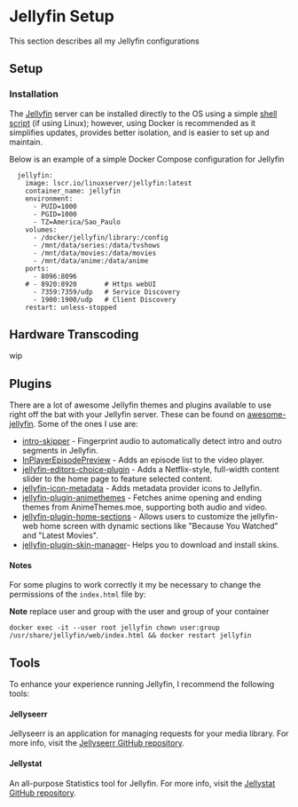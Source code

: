 # Jellyfin Setup
This section describes all my Jellyfin configurations

## Setup

### Installation

The [Jellyfin](https://github.com/jellyfin/jellyfin) server can be installed directly to the OS using a simple [shell script](https://jellyfin.org/docs/general/installation/linux/#debian--ubuntu-and-derivatives) (if using Linux); however, using Docker is recommended as it simplifies updates, provides better isolation, and is easier to set up and maintain.

Below is an example of a simple Docker Compose configuration for Jellyfin
```
  jellyfin:
    image: lscr.io/linuxserver/jellyfin:latest
    container_name: jellyfin
    environment:
      - PUID=1000
      - PGID=1000
      - TZ=America/Sao_Paulo
    volumes:
      - /docker/jellyfin/library:/config
      - /mnt/data/series:/data/tvshows
      - /mnt/data/movies:/data/movies
      - /mnt/data/anime:/data/anime
    ports:
      - 8096:8096
    # - 8920:8920       # Https webUI
      - 7359:7359/udp   # Service Discovery
      - 1900:1900/udp   # Client Discovery
    restart: unless-stopped
```

## Hardware Transcoding

wip

## Plugins

There are a lot of awesome Jellyfin themes and plugins available to use right off the bat with your Jellyfin server. These can be found on [awesome-jellyfin](https://github.com/awesome-jellyfin/awesome-jellyfin). Some of the ones I use are:

- [intro-skipper](https://github.com/intro-skipper/intro-skipper) - Fingerprint audio to automatically detect intro and outro segments in Jellyfin.
- [InPlayerEpisodePreview](https://github.com/Namo2/InPlayerEpisodePreview) - Adds an episode list to the video player.
- [jellyfin-editors-choice-plugin](https://github.com/lachlandcp/jellyfin-editors-choice-plugin) - Adds a Netflix-style, full-width content slider to the home page to feature selected content.
- [jellyfin-icon-metadata](https://github.com/Druidblack/jellyfin-icon-metadata) - Adds metadata provider icons to Jellyfin.
- [jellyfin-plugin-animethemes](https://github.com/EusthEnoptEron/jellyfin-plugin-animethemes?tab=readme-ov-file) - Fetches anime opening and ending themes from AnimeThemes.moe, supporting both audio and video.
- [jellyfin-plugin-home-sections](https://github.com/IAmParadox27/jellyfin-plugin-home-sections) - Allows users to customize the jellyfin-web home screen with dynamic sections like "Because You Watched" and "Latest Movies".
- [jellyfin-plugin-skin-manager](https://github.com/danieladov/jellyfin-plugin-skin-manager)- Helps you to download and install skins.

#### Notes

For some plugins to work correctly it my be necessary to change the permissions of the ```index.html``` file by:

**Note** replace user and group with the user and group of your container
```
docker exec -it --user root jellyfin chown user:group /usr/share/jellyfin/web/index.html && docker restart jellyfin
```

## Tools

To enhance your experience running Jellyfin, I recommend the following tools:

#### Jellyseerr

Jellyseerr is an application for managing requests for your media library. For more info, visit the [Jellyseerr GitHub repository](https://github.com/fallenbagel/jellyseerr).

#### Jellystat
An all-purpose Statistics tool for Jellyfin. For more info, visit the [Jellystat GitHub repository](https://github.com/CyferShepard/Jellystat).
